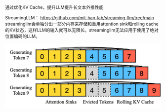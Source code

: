 通过优化KV Cache，提升LLM提升长文本外推性能

StreamingLLM：
https://github.com/mit-han-lab/streaming-llm/tree/main
streamingllm会单独分出一部分内存来存储和重用attention sink和rolling cache的KV状态，这样LLM的输入就可以无限长。streamingllm无法应用于使用了绝对位置编码的LLM。

![](/img/1.png)
